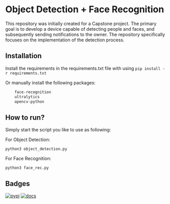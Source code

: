
# Object Detection + Face Recognition

This repository was initially created for a Capstone project. The primary goal is to develop a device capable of detecting people and faces, and subsequently sending notifications to the owner. The repository specifically focuses on the implementation of the detection process.


## Installation

Install the requirements in the requirements.txt file with using `pip install -r requirements.txt`

Or manually install the following packages:

```bash
    face-recognition
    ultralytics
    opencv-python
```
    
## How to run?

Simply start the script you like to use as following:

For Object Detection:
```
python3 object_detection.py
```

For Face Recognition:
```
python3 face_rec.py
```

## Badges

[![pypi](https://pypi-camo.freetls.fastly.net/332bbd27d732a228979d0cbf812500099b55d1f2/68747470733a2f2f696d672e736869656c64732e696f2f707970692f762f666163655f7265636f676e6974696f6e2e737667)](https://pypi.org/project/face-recognition/)
[![docs](https://pypi-camo.freetls.fastly.net/4722f92406b54a738ae604853d6d7800984dfe5c/68747470733a2f2f72656164746865646f63732e6f72672f70726f6a656374732f666163652d7265636f676e6974696f6e2f62616467652f3f76657273696f6e3d6c6174657374)](https://face-recognition.readthedocs.io/en/latest/?badge=latest)
